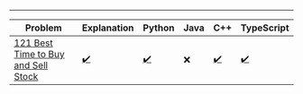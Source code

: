 ---

| Problem                                                                                               | Explanation                                                                                                                          | Python                                                                                                                        | Java | C++                                                                                                                         | TypeScript                                                                                                 |
|-------------------------------------------------------------------------------------------------------|--------------------------------------------------------------------------------------------------------------------------------------|-------------------------------------------------------------------------------------------------------------------------------|------|-----------------------------------------------------------------------------------------------------------------------------|------------------------------------------------------------------------------------------------------------|
| [121 Best Time to Buy and Sell Stock](https://leetcode.com/problems/best-time-to-buy-and-sell-stock/) | [✔️](https://github.com/Uchiha-Itachi0/Mai_kisi_ko_DSA_nahi_padhta/blob/master/Mai_kisi_ko_DSA_nahi_pdata/121_Buy_And_Sell_Stock.md) | [✔️](https://github.com/Uchiha-Itachi0/Mai_kisi_ko_DSA_nahi_padhta/blob/master/Python/121_Best_time_to_buy_and_sell_stock.py) | ❌    | [✔️](https://github.com/Uchiha-Itachi0/Mai_kisi_ko_DSA_nahi_padhta/blob/master/C%2B%2B/121_Best_time_to_buy_sell_stock.cpp) | [✔️](https://github.com/Uchiha-Itachi0/Mai_kisi_ko_DSA_nahi_padhta/blob/master/TypeScript/BuySellStock.ts) |
